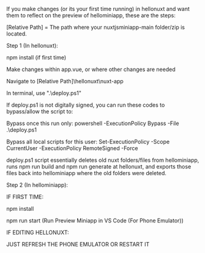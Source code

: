 If you make changes (or its your first time running) in hellonuxt and want them to reflect on the preview of hellominiapp, these are the steps:

[Relative Path] = The path where your nuxtjsminiapp-main folder/zip is located.

Step 1 (In hellonuxt):

npm install (if first time)

Make changes within app.vue, or where other changes are needed

Navigate to [Relative Path]\hellonuxt\nuxt-app

In terminal, use ".\deploy.ps1"

If deploy.ps1 is not digitally signed, you can run these codes to bypass/allow the script to:

Bypass once this run only: powershell -ExecutionPolicy Bypass -File .\deploy.ps1

Bypass all local scripts for this user: Set-ExecutionPolicy -Scope CurrentUser -ExecutionPolicy RemoteSigned -Force

deploy.ps1 script essentially deletes old nuxt folders/files from hellominiapp, runs npm run build and npm run generate at hellonuxt, and exports those files back into hellominiapp where the old folders were deleted.

Step 2 (In hellominiapp):

IF FIRST TIME:

npm install 

npm run start (Run Preview Miniapp in VS Code (For Phone Emulator))

IF EDITING HELLONUXT:

JUST REFRESH THE PHONE EMULATOR OR RESTART IT
